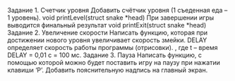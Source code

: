 Задание 1. Счетчик уровня
Добавить счётчик уровня (1 съеденная еда – 1 уровень).
void printLevel(struct snake *head)
При завершении игры выводится финальный результат
void printExit(struct snake *head)
Задание 2. Увеличение скорости
Написать функцию, которая при достижении нового уровня увеличивает
скорость змейки.
DELAY определяет скорость работы программы (отрисовки).
, где t – время DELAY = 0,01 с = 100 мс.
Задание 3. Пауза
Написать функцию, с помощью которой можно будет поставить игру на паузу
при нажатии клавиши ‘P’. Добавить пояснительную надпись на главный экран.
